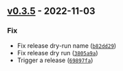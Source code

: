 ## [v0.3.5](https://github.com/DS4SD/deepsearch-toolkit/releases/tag/v0.3.5) - 2022-11-03

### Fix
* Fix release dry-run name ([`b82dd29`](https://github.com/DS4SD/deepsearch-toolkit/commit/b82dd29f67cdf77941c957c5d419b562327fd8a1))
* Fix release dry run ([`3805a9a`](https://github.com/DS4SD/deepsearch-toolkit/commit/3805a9acd438e5ea772c6c57d8dca15e74830952))
* Trigger a release ([`69897fa`](https://github.com/DS4SD/deepsearch-toolkit/commit/69897fa4b0bbb7c3b1243d085ccf656f292a6371))
